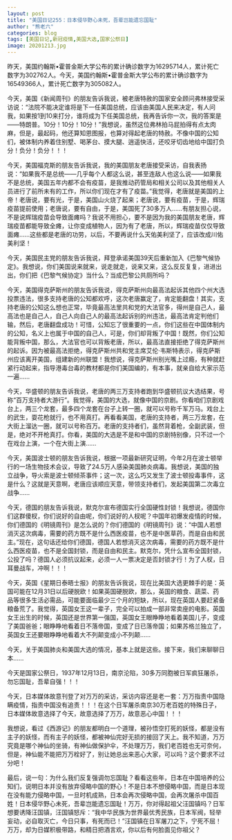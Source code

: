 ```yaml
---
layout: post
title: "美国日记255：日本侵华野心未死，吾辈岂能遗忘国耻"
author: "熊老六"
categories: blog
tags: [美国日记,新冠疫情,美国大选,国家公祭日]
image: 20201213.jpg
---
```

​​昨天，美国约翰斯•霍普金斯大学公布的累计确诊数字为16295714人，累计死亡数字为302762人。今天，美国约翰斯•霍普金斯大学公布的累计确诊数字为16549366人，累计死亡数字为305082人。

今天，美国《新闻周刊》的朋友告诉我说，被老唐特赦的国家安全顾问弗林接受采访说：“法院不能决定谁将是下一任美国总统，应该由美国人民来决定，有人问我，如果按1到10来打分，谁将成为下任美国总统，我再告诉你一次，我的答案是——特朗普。10分！10分！10分！”我想说，虽然这位弗林拍马屁拍得有点太肉麻，但是，最起码，他还算知恩图报，也算对得起老唐的特赦。不像中国的公知们，被体制内养着住别墅、喝茅台、摸大腿、逍遥快活，还咬牙切齿地给中国打负分！负分！负分！！！

今天，美国福克斯的朋友告诉我说，我的美国朋友老唐接受采访，自我表扬说：“如果我不是总统——几乎每个人都这么说，甚至连敌人也这么说——如果我不是总统，美国五年内都不会有疫苗，是我推动药管局和相关公司以及其他相关人员进行了前所未有的工作，所以你们现在才有了疫苗。”我觉得，老唐就是美国的上帝！老唐说，要有光，于是，美国山火烧了起来；老唐说，要有疫苗，于是，辉瑞疫苗提前使用；老唐说，要有自由，于是，美国死了30多万人……有朋友担心说，不是说辉瑞疫苗会导致面瘫吗？我说不用担心，要不是因为我的美国朋友老唐，辉瑞疫苗都能导致全瘫，让你变成植物人，因为有了老唐，所以，辉瑞疫苗仅仅导致面瘫……这些都是老唐的功劳，以后，不要再说什么天佑美利坚了，应该改成川佑美利坚！

今天，美国民主党的朋友告诉我说，拜登承诺美国39天后重新加入《巴黎气候协定》。我想说，你们美国说来就来，说走就走，说来又来，这么反反复复，进进出出，你们把《巴黎气候协定》当什么？当成巴黎公共厕所吗？

今天，美国得克萨斯州的朋友告诉我说，得克萨斯州向最高法起诉其他四个州大选投票违法，很多支持老唐的公知都欢呼，这次老唐赢定了，肯定能翻盘！其实，支持老唐的公知这么想也正常，毕竟最高法里共和党的大法官多，得州是自己人，最高法也是自己人，自己人向自己人的最高法起诉别的州违法，最高法肯定判他们输，然后，老唐翻盘成功！可惜，公知忘了很重要的一点，你们这些在中国体制内的公知，名义上也属于中国的自己人，可是，你们却背叛了中国！既然，你们公知能背叛中国，那么，大法官也可以背叛老唐，所以，最高法直接拒绝了得克萨斯州的起诉。因为被最高法拒绝，得克萨斯州共和党主席艾伦·韦斯特表示，得克萨斯州应该离开美国，组建新的州联盟！我想说，得克萨斯州别光嘴上过瘾，有种就赶紧行动起来，指导港毒台毒的教材都是你们美国编的，有本事，就亲自给大家示范一遍……

今天，华盛顿的朋友告诉我说，老唐的两三万支持者跑到华盛顿抗议大选结果，号称“百万支持者大游行”。我觉得，美国的大选，就像中国的京剧。你看咱们京剧戏台上，两三个龙套，最多四个龙套在台子上转一圈，就可以号称千军万马。戏台上的武生，耍花枪就行，也不用真打。再看看美国，老唐的支持者，两三万龙套，在大街上溜达一圈，就可以号称百万。老唐的支持者们，虽然背着枪，全副武装，但是，绝对不开枪真打。你看，美国的大选是不是和中国的京剧特别像，只不过一个在戏台上演，一个在大街上演……

今天，美国波士顿的朋友告诉我说，根据一项最新研究证明，今年2月在波士顿举行的一场生物技术会议，导致了24.5万人感染美国肺炎病毒。我想说，美国的独立战争，导火索是波士顿倾茶事件；这一次，这么巧又发生了波士顿投毒事件，这是什么？这就是天意啊，老唐应该顺应天意，带领支持者们，发起美国第二次毒立战争……

今天，德国的朋友告诉我说，默克尔宣布德国实行全国硬性封锁！我想说，德国你们这群傻杈，你们说好的自由呢，你们说好的人杈呢？中国年初爆发疫情的时候，你们德国的《明镜周刊》是怎么说的？你们德国的《明镜周刊》说：“中国人若想消灭这次病毒，需要的药方既不是什么西医疫苗，也不是中医草药，而是自由和民主。”现在，这句话还给你们德国，德国人若想消灭这次病毒，需要的药方既不是什么西医疫苗，也不是全国封锁，而是自由和民主。默克尔，凭什么宣布全国封锁，公投了吗？德国人必须抗议起来，必须一人一票决定是否封锁才行！为了人杈，日耳曼战车，冲啊！！！

今天，英国《星期日泰晤士报》的朋友告诉我说，现在比美国大选更棘手的是：英国可能在12月31日以后硬脱欧！如果英国硬脱欧，那么，英国的粮食、蔬菜、药品等很多生活必需品，可能要面临最少三个月的短缺，所以，现在英国人要赶紧备粮备荒了。我觉得，英国女王这一辈子，完全可以拍成一部非常卖座的电影。英国女王出生的时候，英国还是世界第一强国，英国女王眼睁睁地看着美国儿子，变成了美国爸爸；眼睁睁地看着日不落帝国，变成了日已落帝国；如果苏格兰独立了，英国女王还要眼睁睁地看着大不列颠变成小不列颠……

今天，关于美国肺炎和美国大选的情况，基本上就是这些。接下来，我们来聊聊日本……

今天是国家公祭日，1937年12月13日，南京沦陷，30多万同胞被日军疯狂屠杀，勿忘国耻，吾辈自强！！！

今天，日本媒体故意刊登了对万万的采访，采访内容还是老一套：万万指责中国隐瞒疫情，指责中国没有追责！！！在这个日军屠杀南京30万老百姓的特殊日子，日本媒体故意选择了今天，故意选择了万万，故意恶心中国！！！

我想说，看过《西游记》的朋友都明白一个道理，被孙悟空打死的妖怪，都是没有主子的妖怪，而有主子的妖怪，都被神仙完好无损的接回了天上。我不知道，万万究竟是哪个神仙的坐骑，有神仙做保护伞，不处理万万，我们老百姓也无可奈何，但是，神仙能不能把万万栓好了，别让她总出来恶心大家，可以吗？这个要求不过分吧！

最后，说一句：为什么我们反复强调勿忘国耻？看看这些年，日本在中国培养的公知们，说明日本并没有放弃侵略中国的野心！不是日本不想侵略中国，而是日本现在没有能力侵略中国，一旦时机成熟，日本会再次侵略中国，会再次屠杀中国百姓！日本侵华野心未死，吾辈岂能遗忘国耻！万万，你对得起祖父汪国镇吗？日军想要诱降汪国镇，汪国镇怒斥：“我中华民族为世界最优秀民族，日本军阀，轻举妄动，必自取灭亡，今日只事，有死而已！”汪国镇在日军屠刀之下，宁死不屈！万万，却为日媒积极带路，和精日把酒言欢，你以后有何脸面见你祖父？​​​​
